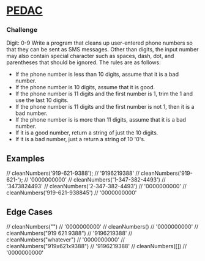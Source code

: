# [PEDAC](https://medium.com/launch-school/solving-coding-problems-with-pedac-29141331f93f)

### Challenge
Digit: 0-9
Write a program that cleans up user-entered phone numbers so that they can be sent as SMS messages. Other than digits, the input number may also contain special character such as spaces, dash, dot, and parentheses that should be ignored. The rules are as follows:
* If the phone number is less than 10 digits, assume that it is a bad number.
* If the phone number is 10 digits, assume that it is good.
* If the phone number is 11 digits and the first number is 1, trim the 1 and use the last 10 digits.
* If the phone number is 11 digits and the first number is not 1, then it is a bad number.
* If the phone number is is more than 11 digits, assume that it is a bad number.
* If it is a good number, return a string of just the 10 digits.
* If it is a bad number, just a return a string of 10 '0's.

## Examples
// cleanNumbers('919-621-9388');  // '9196219388'
// cleanNumbers('919-621-');      // '0000000000'
// cleanNumbers('1-347-382-4493') // '3473824493'
// cleanNumbers('2-347-382-4493') // '0000000000'
// cleanNumbers('919-621-938845') // '0000000000'

## Edge Cases
// cleanNumbers("")                 // '0000000000'
// cleanNumbers()                   // '0000000000'
// cleanNumbers("919 621 9388")     // '9196219388'
// cleanNumbers("whatever")         // '0000000000'
// cleanNumbers("919x621x9388")     // '9196219388'
// cleanNumbers([])                 // '0000000000'

